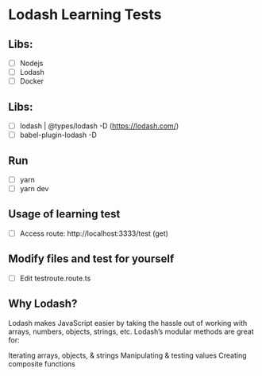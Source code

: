 # Lodash Learning Tests

## Libs:
- [ ] Nodejs
- [ ] Lodash
- [ ] Docker
## Libs:
- [ ] lodash | @types/lodash -D (https://lodash.com/)
- [ ] babel-plugin-lodash -D

## Run
- [ ] yarn
- [ ] yarn dev

## Usage of learning test
- [ ] Access route: http://localhost:3333/test (get)

## Modify files and test for yourself
- [ ] Edit testroute.route.ts

## Why Lodash?
Lodash makes JavaScript easier by taking the hassle out of working with arrays, numbers, objects, strings, etc.
Lodash’s modular methods are great for:

Iterating arrays, objects, & strings
Manipulating & testing values
Creating composite functions
